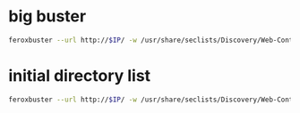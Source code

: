 # big buster
```bash
feroxbuster --url http://$IP/ -w /usr/share/seclists/Discovery/Web-Content/directory-list-2.3-big.txt -x php,txt,log
```

# initial directory list
```bash
feroxbuster --url http://$IP/ -w /usr/share/seclists/Discovery/Web-Content/raft-medium-directories.txt
```
